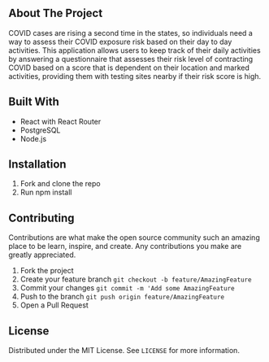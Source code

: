 ## About The Project
COVID cases are rising a second time in the states, so individuals need a way to assess their COVID exposure risk based on their day to day activities. This application allows users to keep track of their daily activities by answering a questionnaire that assesses their risk level of contracting COVID based on a score that is dependent on their location and marked activities, providing them with testing sites nearby if their risk score is high.

## Built With
- React with React Router
- PostgreSQL
- Node.js

## Installation
1. Fork and clone the repo
2. Run npm install

## Contributing
Contributions are what make the open source community such an amazing place to be learn, inspire, and create. Any contributions you make are greatly appreciated.
1. Fork the project
2. Create your feature branch `git checkout -b feature/AmazingFeature`
3. Commit your changes `git commit -m 'Add some AmazingFeature`
4. Push to the branch `git push origin feature/AmazingFeature`
5. Open a Pull Request

## License 
Distributed under the MIT License. See `LICENSE` for more information.
